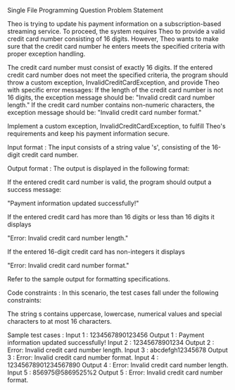Single File Programming Question
Problem Statement



Theo is trying to update his payment information on a subscription-based streaming service. To proceed, the system requires Theo to provide a valid credit card number consisting of 16 digits. However, Theo wants to make sure that the credit card number he enters meets the specified criteria with proper exception handling.



The credit card number must consist of exactly 16 digits.
If the entered credit card number does not meet the specified criteria, the program should throw a custom exception, InvalidCreditCardException, and provide Theo with specific error messages:
If the length of the credit card number is not 16 digits, the exception message should be: "Invalid credit card number length."
If the credit card number contains non-numeric characters, the exception message should be: "Invalid credit card number format."


Implement a custom exception, InvalidCreditCardException, to fulfill Theo's requirements and keep his payment information secure.

Input format :
The input consists of a string value 's', consisting of the 16-digit credit card number.

Output format :
The output is displayed in the following format:

If the entered credit card number is valid, the program should output a success message:

"Payment information updated successfully!"

If the entered credit card has more than 16 digits or less than 16 digits it displays

"Error: Invalid credit card number length."

If the entered 16-digit credit card has non-integers it displays

"Error: Invalid credit card number format."



Refer to the sample output for formatting specifications.

Code constraints :
In this scenario, the test cases fall under the following constraints:

The string s contains uppercase, lowercase, numerical values and special characters to at most 16 characters.

Sample test cases :
Input 1 :
1234567890123456
Output 1 :
Payment information updated successfully!
Input 2 :
12345678901234
Output 2 :
Error: Invalid credit card number length.
Input 3 :
abcdefgh12345678
Output 3 :
Error: Invalid credit card number format.
Input 4 :
12345678901234567890
Output 4 :
Error: Invalid credit card number length.
Input 5 :
856975@5869525%2
Output 5 :
Error: Invalid credit card number format.